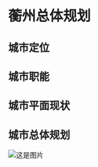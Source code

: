 # 蘅州总体规划
## 城市定位
## 城市职能
## 城市平面现状
## 城市总体规划
![这是图片](/assets/img/philly-magic-garden.jpg "Magic Gardens")